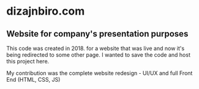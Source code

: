 # dizajnbiro.com

## Website for company's presentation purposes

This code was created in 2018. for a website that was live and now it's being redirected to some other page.
I wanted to save the code and host this project here.

My contribution was the complete website redesign - UI/UX and full Front End (HTML, CSS, JS)

